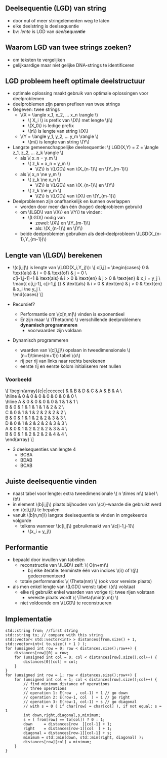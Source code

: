 
## Deelsequentie (LGD) van string

* door nul of meer stringelementen weg te laten
* elke deelstring is deelsequentie
* bv: *lente* is LGD van *dee**l**s**e**que**nt**i**e***

## Waarom LGD van twee strings zoeken?

* om teksten te vergelijken
* gelijkaardige maar niet gelijke DNA-strings te identificeren

## LGD probleem heeft optimale deelstructuur

* optimale oplossing maakt gebruik van optimale oplossingen voor deelproblemen
* deelproblemen zijn paren prefixen van twee strings
* Gegeven: twee strings
    * \\(X = \langle x_1, x_2, ... x_n \rangle \\)
        * \\( X_i \\) is prefix van \\(X\\) met lengte \\(i\\)
        * \\(X_0\\) is ledige prefix
        * \\(n\\) is lengte van string \\(X\\)
    * \\(Y = \langle y_1, y_2, ... y_m \rangle \\)
        * \\(m\\) is lengte van string \\(Y\\)
* Langste gemeenschappelijke deelsequentie: \\( LGD(X,Y) = Z = \langle z_1, z_2, ... z_k \rangle \\) 
    * als \\( x_n = y_m \\)
        * \\( z_k = x_n = y_m \\)
            * \\(Z\\) is \\(LGD\\) van \\(X_{n-1}\\) en \\(Y_{m-1}\\)
    * als \\( x_n \ne y_m \\)
        * \\( z_k \ne x_n \\)
            * \\(Z\\) is \\(LGD\\) van \\(X_{n-1}\\) en \\(Y\\)
        * \\( z_k \ne y_m \\)
            * \\(Z\\) is \\(LGD\\) van \\(X\\) en \\(Y_{m-1}\\)
* Deelproblemen zijn onafhankelijk en kunnen overlappen
    * worden door meer dan één (hoger) deelprobleem gebruikt
    * om \\(LGD\\) van \\(X\\) en \\(Y\\) te vinden:
        * \\(LGD\\) nodig van 
            * zowel: \\(X\\) en \\(Y_{m-1}\\)
            * als: \\(X_{n-1}\\) en \\(Y\\)
    * beide deelproblemen gebruiken als deel-deelprobleem \\(LGD(X_{n-1},Y_{m-1})\\)

## Lengte van \\(LGD\\) berekenen

* \\(c[i,j]\\) is lengte van \\(LGD(X_i,Y_j)\\):
\\[
c[i,j] = 
\begin{cases}
    0 & \text{als} & i = 0 & \text{of} & j = 0 \\\
    c[i-1,j-1]+1 & \text{als} & i > 0 & \text{en} & j > 0 & \text{en} & x_i = y_j \\\
    \max{( c[i,j-1], c[i-1,j] )} & \text{als} & i > 0 & \text{en} & j > 0 & \text{en} & x_i \ne y_j  \\\
\end{cases}
\\]


* Recursief?
    * Performantie om \\(c[n,m]\\) vinden is exponentieel
    * Er zijn maar \\( \Theta(nm) \\) verschillende deelproblemen: **dynamisch programmeren**
        * voorwaarden zijn voldaan
* Dynamisch programmeren
    * waarden van \\(c[i,j]\\) opslaan in tweedimensionale \\( (n+1)\times(m+1)\\) tabel \\(c\\)
    * rij per rij van links naar rechts berekenen
    * eerste rij en eerste kolom initialiseren met nullen

### Voorbeeld

\\[
\begin{array}{c|c|cccccc}
  &   & B & D & C & A & B & A \\\
\\hline
  & 0 & 0 & 0 & 0 & 0 & 0 & 0 \\\
\\hline
A & 0 & 0 & 0 & 0 & 1 & 1 & 1 \\\
B & 0 & 1 & 1 & 1 & 1 & 2 & 2 \\\
C & 0 & 1 & 1 & 2 & 2 & 2 & 2 \\\
B & 0 & 1 & 1 & 2 & 2 & 3 & 3 \\\
D & 0 & 1 & 2 & 2 & 2 & 3 & 3 \\\
A & 0 & 1 & 2 & 2 & 2 & 3 & 4 \\\
B & 0 & 1 & 2 & 2 & 2 & 4 & 4 \\\
\end{array}
\\]

* 3 deelsequenties van lengte 4
    * BCBA
    * BDAB
    * BCAB

## Juiste deelsequentie vinden

* naast tabel voor lengte: extra tweedimensionale \\( n \times m\\) tabel \\(b\\)
* in element \\(b[i,j]\\) plaats bijhouden van \\(c\\)-waarde die gebruikt werd om \\(c[i,j]\\) te bepalen
* vanuit \\(b[n,m]\\) langste deelsequentie te vinden in omgekeerde volgorde
    * telkens wanneer \\(c[i,j]\\) gebruikmaakt van \\(c[i-1,j-1]\\)
        * \\(x_i = y_j\\)

## Performantie

* bepaald door invullen van tabellen
    * reconstructie van \\(LGD\\) zelf: \\( O(n+m)\\)
        * bij elke iteratie: tenminste één van indices \\(i\\) of \\(j\\) gedecrementeerd
    * totale performnantie: \\( \Theta(nm) \\) (ook voor vereiste plaats)
* als men enkel lengte van \\(LGD\\) wenst: tabel \\(c\\) volstaat
    * elke rij gebruikt enkel waarden van vorige rij: twee rijen volstaan
        * vereiste plaats wordt \\( \Theta(\min(n,m)) \\)
    * niet voldoende om \\(LGD\\) te reconstrueren

## Implementatie

```
std::string from; //first string
std::string to; // compare with this string
std::vector< std::vector<int> > distances(from.size() + 1, std::vector<int>( to.size() + 1 ) );
for (unsigned int row = 0; row < distances.size();row++) {
    distances[row][0] = row;
    for (unsigned int col = 0; col < distances[row].size();col++) {
        distances[0][col] = col;
    }
}
for (unsigned int row = 1; row < distances.size();row++) {
    for (unsigned int col = 1; col < distances[row].size();col++) {
        // find minimum distance of operations
        // three operations
        // operation 1: E(row  , col-1) + 1 // go down
        // operation 2: E(row-1, col  ) + 1 // go right
        // operation 3: E(row-1, col-1) + s // go diagonal
        // with s = 0 ( if char[row] = char[col] ), if not equal: s = 1
        int down,right,diagonal,s,minimum;
        s = ( from[row] == to[col]) ? 0 : 1;
        down     = distances[row  ][col-1] + 1;
        right    = distances[row-1][col  ] + 1;
        diagonal = distances[row-1][col-1] + s;
        minimum = std::min(down, std::min(right, diagonal) );
        distances[row][col] = minimum;
    }
}
```
